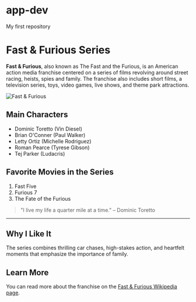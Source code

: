 # app-dev
My first repository

# Fast & Furious Series

**Fast & Furious**, also known as The Fast and the Furious, is an American action media franchise centered on a series of films revolving around street racing, heists, spies and family. The franchise also includes short films, a television series, toys, video games, live shows, and theme park attractions.

![Fast & Furious ](https://th.bing.com/th/id/OIP.jMlyLKc7E57hcTJTxf16ngHaHa?cb=iwp1&w=1200&h=1200&rs=1&pid=ImgDetMain)

## Main Characters
- Dominic Toretto (Vin Diesel)
- Brian O'Conner (Paul Walker)
- Letty Ortiz (Michelle Rodriguez)
- Roman Pearce (Tyrese Gibson)
- Tej Parker (Ludacris)

## Favorite Movies in the Series
1. Fast Five
2. Furious 7
3. The Fate of the Furious

> "I live my life a quarter mile at a time." – Dominic Toretto

---


## Why I Like It
The series combines thrilling car chases, high-stakes action, and heartfelt moments that emphasize the importance of family.

## Learn More
You can read more about the franchise on the [Fast & Furious Wikipedia page](https://en.wikipedia.org/wiki/Fast_%26_Furious).

